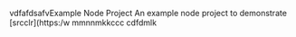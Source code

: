 vdfafdsafvExample Node Project
An example node project to demonstrate [srcclr](https:/w
mmnnmkkccc
   cdfdmlk
